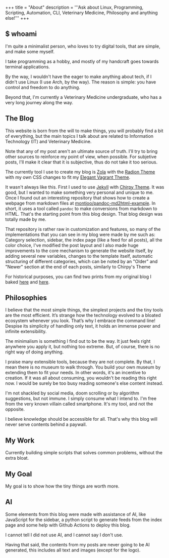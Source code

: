 +++
title = "About"
description = '''Ask about Linux, Programming, Scripting, Automation, CLI, Veterinary Medicine, Philosophy and anything else!'''
+++

## $ whoami

I'm quite a minimalist person, who loves to try digital tools, that are simple, and make some myself.

I take programming as a hobby, and mostly of my handcraft goes towards terminal applications.

By the way, I wouldn't have the eager to make anything about tech, if I didn't use Linux (I use Arch, by the way). The reason is simple: you have control and freedom to do anything.

Beyond that, I'm currently a Veterinary Medicine undergraduate, who has a very long journey along the way.

## The Blog

This website is born from the will to make things, you will probably find a bit of everything, but the main topics I talk about are related to Information Technology (IT) and Veterinary Medicine.

Note that any of my post aren't an ultimate source of truth. I'll try to bring other sources to reinforce my point of view, when possible. For subjetive posts, I'll make it clear that it is subjective, thus do not take it too serious.

The currently tool I use to create my blog is [Zola](https://github.com/getzola/zola) with the [Radion Theme](https://github.com/micahkepe/radion) with my own CSS changes to fit my [Elegant Vagrant Theme](https://github.com/aocoronel/elegantvagrant).

It wasn't always like this. First I used to use [Jekyll](https://jekyllrb.com/) with [Chirpy Theme](https://github.com/cotes2020/jekyll-theme-chirpy). It was good, but I wanted to make something very personal and unique to me. Once I found out an interesting repository that shows how to create a webpage from markdown files at [montioo/pandoc-md2html-example](https://github.com/montioo/pandoc-md2html-example). In short, it uses a tool called `pandoc` to make conversions from markdown to HTML. That's the starting point from this blog design. That blog design was totally made by me.

That repository is rather raw in customization and features, so many of the implementations that you can see in my blog were made by me such as: Category selection, sidebar, the index page (like a feed for all posts), all the color choice, I've modified the post layout and I also made huge improvements to the core mechanism to generate the website itself, by adding several new variables, changes to the template itself, automatic structuring of different categories, which can be noted by an "Older" and "Newer" section at the end of each posts, similarly to Chirpy's Theme

For historical purposes, you can find two prints from my original blog I baked [here](https://raw.githubusercontent.com/aocoronel/aocoronel.github.io/refs/heads/blog/content/blog/assets/legacy-index.avif) and [here](https://raw.githubusercontent.com/aocoronel/aocoronel.github.io/refs/heads/blog/content/blog/assets/legacy-nixos-review.avif).

## Philosophies

I believe that the most simple things, the simplest projects and the tiny tools are the most efficient. It’s strange how the technology evolved to a bloated ecosystem whenever you look. That’s why I embrace the command line! Despise its simplicity of handling only text, it holds an immense power and infinite extensibility.

The minimalism is something I find out to be the way. It just feels right anywhere you apply it, but nothing too extreme. But, of course, there is no right way of doing anything.

I praise many extensible tools, because they are not complete. By that, I mean there is no museum to walk through. You build your own museum by extending them to fit your needs. In other words, it's an incentive to creation. If it was all about consuming, you wouldn't be reading this right now. I would be surely be too busy reading someone's else content instead.

I'm not shackled by social media, doom scrolling or by algorithm suggestions, but not immune. I simply consume what I intend to. I'm free from the very known villain called smartphone. It's my tool, and not the opposite.

I believe knowledge should be accessible for all. That's why this blog will never serve contents behind a paywall.

## My Work

Currently building simple scripts that solves common problems, without the extra bloat.

## My Goal

My goal is to show how the tiny things are worth more.

## AI

Some elements from this blog were made with assistance of AI, like JavaScript for the sidebar, a python script to generate feeds from the index page and some help with Github Actions to deploy this blog.

I cannot tell I did not use AI, and I cannot say I don't use.

Having that said, the contents from my posts are never going to be AI generated, this includes all text and images (except for the logo).
